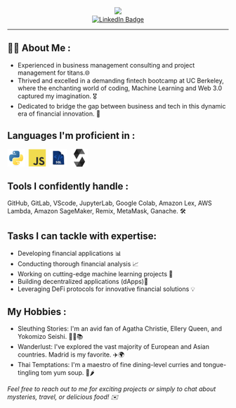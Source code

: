 

<div id="header" align="center">
  <img src="https://cdn.dribbble.com/users/926537/screenshots/8768655/media/0eb8fcc9f2b8a55c589cfabd6cc89d94.gif"width="200"/>
</div>


<div id="badges" align="center">
  <a href="https://www.linkedin.com/in/demigod/">
    <img src="https://img.shields.io/badge/LinkedIn-blue?style=for-the-badge&logo=linkedin&logoColor=white" alt="LinkedIn Badge"/>
  </a>
</div>


---
:woman_technologist: About Me :
---
- Experienced in business management consulting and project management for titans.🌐
- Thrived and excelled in a demanding fintech bootcamp at UC Berkeley, where the enchanting world of coding, Machine Learning and Web 3.0 captured my imagination. 🎖️
- Dedicated to bridge the gap between business and tech in this dynamic era of financial innovation. 🤝


**Languages I'm proficient in :**
---
<div>
  <img src="https://github.com/devicons/devicon/blob/master/icons/python/python-original.svg" title="Python" alt="Python" width="40" height="40"/>&nbsp;
  <img src="https://github.com/devicons/devicon/blob/master/icons/javascript/javascript-original.svg" title="Javascript" alt="Javascript" width="40" height="40"/>&nbsp;
  <img src="https://github.com/Demigodgeek/Demigodgeek/blob/main/logo/sql.png" title="SQL" alt=SQL" width="40" height="40"/>&nbsp;
  <img src="https://github.com/devicons/devicon/blob/master/icons/solidity/solidity-original.svg" title="Solidity" alt=Solidity" width="40" height="40"/>&nbsp;
</div>


**Tools I confidently handle :**
---
GitHub, GitLab, VScode, JupyterLab, Google Colab, Amazon Lex, AWS Lambda, Amazon SageMaker, Remix, MetaMask, Ganache. 🛠️


**Tasks I can tackle with expertise:**
---
- Developing financial applications 📊
- Conducting thorough financial analysis 📈
- Working on cutting-edge machine learning projects 🤖
- Building decentralized applications (dApps)📱
- Leveraging DeFi protocols for innovative financial solutions 💡

**My Hobbies :**
---
- Sleuthing Stories: I'm an avid fan of Agatha Christie, Ellery Queen, and Yokomizo Seishi. 🕵️‍♀️📚
- Wanderlust: I've explored the vast majority of European and Asian countries. Madrid is my favorite. ✈️🌍
- Thai Temptations: I'm a maestro of fine dining-level curries and tongue-tingling tom yum soup. 🍛🌶️

*Feel free to reach out to me for exciting projects or simply to chat about mysteries, travel, or delicious food! ✉️*
